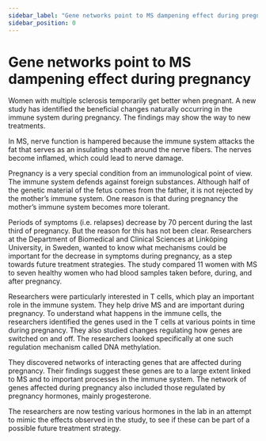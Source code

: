 ```yaml
---
sidebar_label: "Gene networks point to MS dampening effect during pregnancy"
sidebar_position: 0
---
```


# Gene networks point to MS dampening effect during pregnancy

Women with multiple sclerosis temporarily get better when pregnant. A new study has identified the beneficial changes naturally occurring in the immune system during pregnancy. The findings may show the way to new treatments.

In MS, nerve function is hampered because the immune system attacks the fat that serves as an insulating sheath around the nerve fibers. The nerves become inflamed, which could lead to nerve damage.

Pregnancy is a very special condition from an immunological point of view. The immune system defends against foreign substances. Although half of the genetic material of the fetus comes from the father, it is not rejected by the mother’s immune system. One reason is that during pregnancy the mother’s immune system becomes more tolerant.

Periods of symptoms (i.e. relapses) decrease by 70 percent during the last third of pregnancy. But the reason for this has not been clear. Researchers at the Department of Biomedical and Clinical Sciences at Linköping University, in Sweden, wanted to know what mechanisms could be important for the decrease in symptoms during pregnancy, as a step towards future treatment strategies. The study compared 11 women with MS to seven healthy women who had blood samples taken before, during, and after pregnancy.

Researchers were particularly interested in T cells, which play an important role in the immune system. They help drive MS and are important during pregnancy. To understand what happens in the immune cells, the researchers identified the genes used in the T cells at various points in time during pregnancy. They also studied changes regulating how genes are switched on and off. The researchers looked specifically at one such regulation mechanism called DNA methylation.

They discovered networks of interacting genes that are affected during pregnancy. Their findings suggest these genes are to a large extent linked to MS and to important processes in the immune system. The network of genes affected during pregnancy also included those regulated by pregnancy hormones, mainly progesterone.

The researchers are now testing various hormones in the lab in an attempt to mimic the effects observed in the study, to see if these can be part of a possible future treatment strategy.
